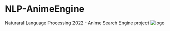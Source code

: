 # NLP-AnimeEngine
 Naturaral Language Processing 2022 - Anime Search Engine project
![logo](https://user-images.githubusercontent.com/63447166/169698793-d09e9068-7a23-45dc-be2f-03fff8eea28d.png)
